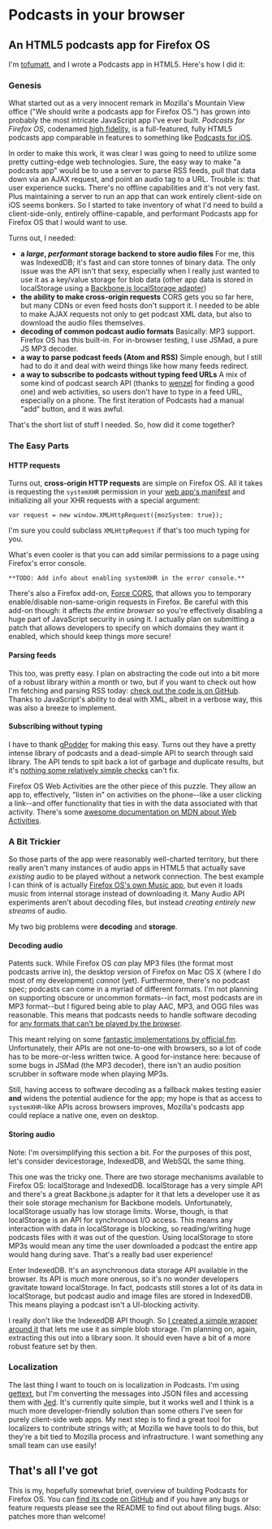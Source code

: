 # Podcasts in your browser #
## An HTML5 podcasts app for Firefox OS ##

I'm [tofumatt](http://tofumatt.com), and I wrote a Podcasts app in HTML5. Here's how I did it:

### Genesis ###

What started out as a very innocent remark in Mozilla's Mountain View office ("We should write a podcasts app for Firefox OS.") has grown into probably the most intricate JavaScript app I've ever built. *Podcasts for Firefox OS*, codenamed [high fidelity](https://github.com/mozilla/high-fidelity), is a full-featured, fully HTML5 podcasts app comparable in features to something like [Podcasts for iOS](https://itunes.apple.com/app/podcasts/id525463029?mt=8).

In order to make this work, it was clear I was going to need to utilize some pretty cutting-edge web technologies. Sure, the easy way to make "a podcasts app" would be to use a server to parse RSS feeds, pull that data down via an AJAX request, and point an audio tag to a URL. Trouble is: that user experience sucks. There's no offline capabilities and it's not very fast. Plus maintaining a server to run an app that can work entirely client-side on iOS seems bonkers. So I started to take inventory of what I'd need to build a client-side-only, entirely offline-capable, and performant Podcasts app for Firefox OS that I would want to use.

Turns out, I needed:

* **a _large_, _performant_ storage backend to store audio files**
For me, this was IndexedDB; it's fast and can store tonnes of binary data. The only issue was the API isn't that sexy, especially when I really just wanted to use it as a key/value storage for blob data (other app data is stored in localStorage using a [Backbone.js localStorage adapter](https://github.com/mozilla/high-fidelity/blob/9646bdc79f1c7b0fb9c33e8b365ad4d815922349/www/js/lib/backbone.localstorage.js))
* **the ability to make cross-origin requests**
CORS gets you so far here, but many CDNs or even feed hosts don't support it. I needed to be able to make AJAX requests not only to get podcast XML data, but also to download the audio files themselves.
* **decoding of common podcast audio formats**
Basically: MP3 support. Firefox OS has this built-in. For in-browser testing, I use JSMad, a pure JS MP3 decoder.
* **a way to parse podcast feeds (Atom and RSS)**
Simple enough, but I still had to do it and deal with weird things like how many feeds redirect.
* **a way to subscribe to podcasts without typing feed URLs**
A mix of some kind of podcast search API (thanks to [wenzel](http://fredericiana.com/) for finding a good one) and web activities, so users don't have to type in a feed URL, especially on a phone. The first iteration of Podcasts had a manual "add" button, and it was awful.

That's the short list of stuff I needed. So, how did it come together?

### The Easy Parts ###

#### HTTP requests ####

Turns out, **cross-origin HTTP requests** are simple on Firefox OS. All it takes is requesting the `systemXHR` permission in your [web app's manifest](https://developer.mozilla.org/en-US/docs/Apps/Manifest) and initializing all your XHR requests with a special argument:

    var request = new window.XMLHttpRequest({mozSystem: true});

I'm sure you could subclass `XMLHttpRequest` if that's too much typing for you.

What's even cooler is that you can add similar permissions to a page using Firefox's error console.

    **TODO: Add info about enabling systemXHR in the error console.**

There's also a Firefox add-on, [Force CORS](https://addons.mozilla.org/en-us/firefox/addon/forcecors/), that allows you to temporary enable/disable non-same-origin requests in Firefox. Be careful with this add-on though: it affects _the entire browser_ so you're effectively disabling a huge part of JavaScript security in using it. I actually plan on submitting a patch that allows developers to specify on which domains they want it enabled, which should keep things more secure!

#### Parsing feeds ####

This too, was pretty easy. I plan on abstracting the code out into a bit more of a robust library within a month or two, but if you want to check out how I'm fetching and parsing RSS today: [check out the code is on GitHub](https://github.com/mozilla/high-fidelity/blob/640f8091c1f2f7eb68cd6e519e629813772d63b1/www/js/rss.js). Thanks to JavaScript's ability to deal with XML, albeit in a verbose way, this was also a breeze to implement.

#### Subscribing without typing ####

I have to thank [gPodder](http://gpodder.org/) for making this easy. Turns out they have a pretty intense library of podcasts and a dead-simple API to search through said library. The API tends to spit back a lot of garbage and duplicate results, but it's [nothing some relatively simple checks](https://github.com/mozilla/high-fidelity/blob/8f833b77e8ce1774cbf5339b4331b4483c71b70a/www/js/views/search.js#L35) can't fix.

Firefox OS Web Activities are the other piece of this puzzle. They allow an app to, effectively, "listen in" on activities on the phone--like a user clicking a link--and offer functionality that ties in with the data associated with that activity. There's some [awesome documentation on MDN about Web Activities](https://developer.mozilla.org/en-US/docs/WebAPI/Web_Activities).

### A Bit Trickier ###

So those parts of the app were reasonably well-charted territory, but there really aren't many instances of audio apps in HTML5 that actually save _existing_ audio to be played without a network connection. The best example I can think of is actually [Firefox OS's own Music app](https://github.com/mozilla-b2g/gaia/tree/master/apps/music), but even it loads music from internal storage instead of downloading it. Many Audio API experiments aren't about decoding files, but instead _creating entirely new streams_ of audio.

My two big problems were **decoding** and **storage**.

#### Decoding audio ####

Patents suck. While Firefox OS *can* play MP3 files (the format most podcasts arrive in), the desktop version of Firefox on Mac OS X (where I do most of my development) *cannot* (yet). Furthermore, there's no podcast spec; podcasts can come in a myriad of different formats. I'm not planning on supporting obscure or uncommon formats--in fact, most podcasts are in MP3 format--but I figured being able to play AAC, MP3, and OGG files was reasonable. This means that podcasts needs to handle software decoding for [any formats that can't be played by the browser](https://github.com/mozilla/high-fidelity/blob/a2561b8dec18d62e31a6671ea8a6c13dd69bc3bc/www/js/app.js#L17).

This meant relying on some [fantastic implementations by official.fm](http://labs.official.fm/codecs/). Unfortunately, their APIs are not one-to-one with browsers, so a lot of code has to be more-or-less written twice. A good for-instance here: because of some bugs in JSMad (the MP3 decoder), there isn't an audio position scrubber in software mode when playing MP3s.

Still, having access to software decoding as a fallback makes testing easier **and** widens the potential audience for the app; my hope is that as access to `systemXHR`-like APIs across browsers improves, Mozilla's podcasts app could replace a native one, even on desktop.

#### Storing audio ####

Note: I'm oversimplifying this section a bit. For the purposes of this post, let's consider devicestorage, IndexedDB, and WebSQL the same thing.

This one was the tricky one. There are two storage mechanisms available to Firefox OS: localStorage and IndexedDB. localStorage has a very simple API and there's a great Backbone.js adapter for it that lets a developer use it as their sole storage mechanism for Backbone models. Unfortunately, localStorage usually has low storage limits. Worse, though, is that localStorage is an API for synchronous I/O access. This means any interaction with data in localStorage is blocking, so reading/writing huge podcasts files with it was out of the question. Using localStorage to store MP3s would mean any time the user downloaded a podcast the entire app would hang during save. That's a really bad user experience!

Enter IndexedDB. It's an asynchronous data storage API available in the browser. Its API is _much_ more onerous, so it's no wonder developers gravitate toward localStorage. In fact, podcasts still stores a lot of its data in localStorage, but podcast audio and image files are stored in IndexedDB. This means playing a podcast isn't a UI-blocking activity.

I really don't like the IndexedDB API though. So [I created a simple wrapper around it](https://github.com/mozilla/high-fidelity/blob/a2561b8dec18d62e31a6671ea8a6c13dd69bc3bc/www/js/datastore.js) that lets me use it as simple blob storage. I'm planning on, again, extracting this out into a library soon. It should even have a bit of a more robust feature set by then.

### Localization ###

The last thing I want to touch on is localization in Podcasts. I'm using [gettext](http://en.wikipedia.org/wiki/Gettext), but I'm converting the messages into JSON files and accessing them with [Jed](http://slexaxton.github.com/Jed/). It's currently quite simple, but it works well and I think is a much more developer-friendly solution than some others I've seen for purely client-side web apps. My next step is to find a great tool for localizers to contribute strings with; at Mozilla we have tools to do this, but they're a bit tied to Mozilla process and infrastructure. I want something any small team can use easily!

## That's all I've got ##

This is my, hopefully somewhat brief, overview of building Podcasts for Firefox OS. You can [find its code on GitHub](https://github.com/mozilla/high-fidelity) and if you have any bugs or feature requests please see the README to find out about filing bugs. Also: patches more than welcome!
